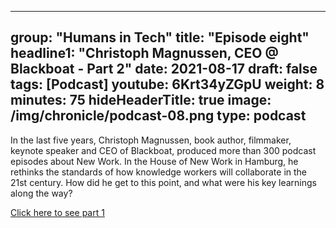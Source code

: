 
---
group: "Humans in Tech"
title: "Episode eight"
headline1: "Christoph Magnussen, CEO @ Blackboat - Part 2"
date: 2021-08-17
draft: false
tags: [Podcast]
youtube: 6Krt34yZGpU
weight: 8
minutes: 75
hideHeaderTitle: true
image: /img/chronicle/podcast-08.png
type: podcast
---

In the last five years, Christoph Magnussen, book author, filmmaker, keynote speaker and CEO of Blackboat, produced more than 300 podcast episodes about New Work. In the House of New Work in Hamburg, he rethinks the standards of how knowledge workers will collaborate in the 21st century. How did he get to this point, and what were his key learnings along the way?

[Click here to see part 1](https://www.youtube.com/watch?v=TVMaroRiYwk)
